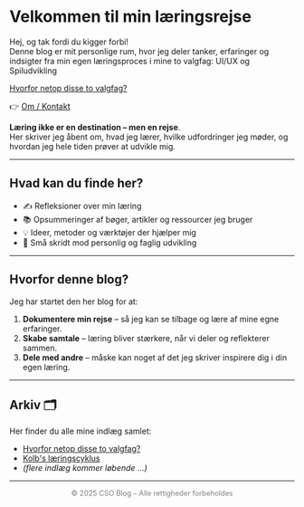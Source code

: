# Velkommen til min læringsrejse  

Hej, og tak fordi du kigger forbi!  
Denne blog er mit personlige rum, hvor jeg deler tanker, erfaringer og indsigter fra min egen læringsproces i mine to valgfag: UI/UX og Spiludvikling  

[Hvorfor netop disse to valgfag?](https://chstol.github.io/csoblog/hvorfor "Find out more!")  

👉 [Om / Kontakt](https://chstol.github.io/csoblog/about)  

**Læring ikke er en destination – men en rejse**.  
Her skriver jeg åbent om, hvad jeg lærer, hvilke udfordringer jeg møder, og hvordan jeg hele tiden prøver at udvikle mig.  

---

## Hvad kan du finde her?  
- ✍️ Refleksioner over min læring  
- 📚 Opsummeringer af bøger, artikler og ressourcer jeg bruger  
- 💡 Ideer, metoder og værktøjer der hjælper mig  
- 🌱 Små skridt mod personlig og faglig udvikling  

---

## Hvorfor denne blog?  
Jeg har startet den her blog for at:  
1. **Dokumentere min rejse** – så jeg kan se tilbage og lære af mine egne erfaringer.   
2. **Skabe samtale** – læring bliver stærkere, når vi deler og reflekterer sammen.  
3. **Dele med andre** – måske kan noget af det jeg skriver inspirere dig i din egen læring.  

---

## Arkiv 🗂️  
Her finder du alle mine indlæg samlet:  

- [Hvorfor netop disse to valgfag?](https://chstol.github.io/csoblog/hvorfor)  
- [Kolb's læringscyklus](https://chstol.github.io/csoblog/posts/PostOmKolb)
- _(flere indlæg kommer løbende …)_  

---

<footer style="text-align:center; font-size:0.9em; color:gray;">  
© 2025 CSO Blog – Alle rettigheder forbeholdes  
</footer>
